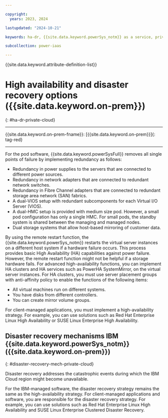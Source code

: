 ```yaml
---

copyright:
  years: 2023, 2024

lastupdated: "2024-10-21"

keywords: ha-dr, {{site.data.keyword.powerSys_notm}} as a service, private cloud, before you begin, terminology, high availability, disaster recovery, power systems, virtual servers, hardware failure

subcollection: power-iaas

---
```


{{site.data.keyword.attribute-definition-list}}

# High availability and disaster recovery options ({{site.data.keyword.on-prem}})
{: #ha-dr-private-cloud}

---



{{site.data.keyword.on-prem-fname}}: [{{site.data.keyword.on-prem}}]{: tag-red}


---

For the pod software, {{site.data.keyword.powerSysFull}} removes all single points of failure by implementing redundancy as follows:

- Redundancy in power supplies to the servers that are connected to different power sources.
- Redundancy in network adapters that are connected to redundant network switches.
- Redundancy in Fibre Channel adapters that are connected to redundant storage area network (SAN) fabrics.
- A dual-VIOS setup with redundant subcomponents for each Virtual I/O Server (VIOS).
- A dual-HMC setup is provided with medium size pod. However, a small pod configuration has only a single HMC. For small pods, the standby system is shared between the managing and managed nodes.
- Dual storage systems that allow host-based mirroring of customer data.

By using the remote restart function, the {{site.data.keyword.powerSys_notm}} restarts the virtual server instances on a different host system if a hardware failure occurs. This process provides basic High Availability (HA) capabilities against power failure. However, the remote restart function might not be helpful if a storage hardware fails. For advanced high-availability functions, you can implement HA clusters and HA services such as PowerHA SystemMirror, on the virtual server instances. For HA clusters, you must use server placement groups with anti-affinity policy to enable the functions of the following items:
* All virtual machines run on different systems.
* You have disks from different controllers.
* You can create mirror volume groups.

For client-managed applications, you must implement a high-availability strategy. For example, you can use solutions such as Red Hat Enterprise Linux High Availability or SUSE Linux Enterprise High Availability.


## Disaster recovery mechanisms IBM {{site.data.keyword.powerSys_notm}} ({{site.data.keyword.on-prem}})
{: #disaster-recovery-mech-private-cloud}

Disaster recovery addresses the catastrophic events during which the IBM Cloud region might become unavailable.

For the IBM-managed software, the disaster recovery strategy remains the same as the high-availability strategy. For client-managed applications and software, you are responsible for the disaster recovery strategy. For example, you can use solutions such as Red Hat Enterprise Linux High Availability and SUSE Linux Enterprise Clustered Disaster Recovery.
